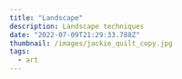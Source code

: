 ```yaml
---
title: "Landscape"
description: Landscape techniques
date: "2022-07-09T21:29:33.788Z"
thumbnail: /images/jackie_quilt_copy.jpg
tags:
  - art
---
```

